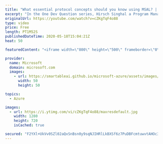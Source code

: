 ```yaml
---
title: "What essential protocol concepts should you know using MSAL? | One Dev Question: Hirsch Singhal"
excerpt: "In the One Dev Question series, Hirsch Singhal a Program Manager working on the Microsoft identity platform, explains which protocol concepts you should know using the Microsoft Authentication Library (MSAL).    For more information, visit: https://docs.microsoft.com/azure/active-directory/develop/authentication-scenarios?WT.mc_id=onedevquestion-c9-AzureIdent"
originalUrl: https://youtube.com/watch?v=cZKgTqF4o88
type: video
price: Free
length: PT1M52S
publishedDateTime: 2020-05-18T15:04:21Z
heat: 50

featuredContent: "<iframe width=\"800\" height=\"500\" frameborder=\"0\" src=\"https://www.youtube.com/embed/cZKgTqF4o88\" allow=\"accelerometer; autoplay; encrypted-media; gyroscope; picture-in-picture\" allowfullscreen></iframe>"

provider:
  name: Microsoft
  domain: microsoft.com
  images:
    - url: https://smartableai.github.io/microsoft-azure/assets/images/organizations/microsoft.com-50x50.jpg
      width: 50
      height: 50

topics:
  - Azure

images:
  - url: https://i.ytimg.com/vi/cZKgTqF4o88/maxresdefault.jpg
    width: 1280
    height: 720
    isCached: true

secured: "F2YXl+UkVv0SZl02aQxSnBsn0y9sqNJIHRlLkBXSf6z7PuDBFcmtuwvtAHOc3SoA5P9V3o8j9NQLGDBrS4GjEjdBj76TjtS1u1hgD2lYyW2iTcRoXrzxrIcWV6Rt8G2PNZVmN9UlVvpmIbpP/IhdMER89BUcJX9FEZ4EOcxod6rKMXdgpllzajbrm5osa6EzgdJlsec/auBrEjbMmOo+PSvHIC7M/WXb/UUobytAzC26EFWIJS77WTSwSvXwR4E/YIuJvhgdxAhXxG5WIaFkiTugO7cxLsbLV09e9AweVCydG1QrKGGAEcdwzBpr88G8b/WNVKzof0t6RmOuVgsYg4slL2Qt8Srcj4Iwea6Yuvfc2h4PrMrDE1mE/PNIVBJhaN+S0Ltj0s8xr+ifcDDIpkboezcrWf1r4XsSkadMD28=;Cj7Wgb/KGqNzuot4c0L4oQ=="
---
```


